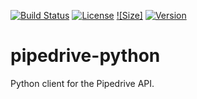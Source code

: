 [![Build Status](https://travis-ci.org/bellhops/pipedrive-python.svg?branch=master)](https://travis-ci.org/bellhops/pipedrive-python)
[![License](http://img.shields.io/:license-mit-blue.svg)](http://badges.mit-license.org)
[![Size]](https://reposs.herokuapp.com/?path=Bellhops/pipedrive-python)
[![Version](https://pypi.python.org/pypi/pipedrive-python/)](https://img.shields.io/pypi/v/pipedrive-python.svg)

pipedrive-python
================

Python client for the Pipedrive API.
